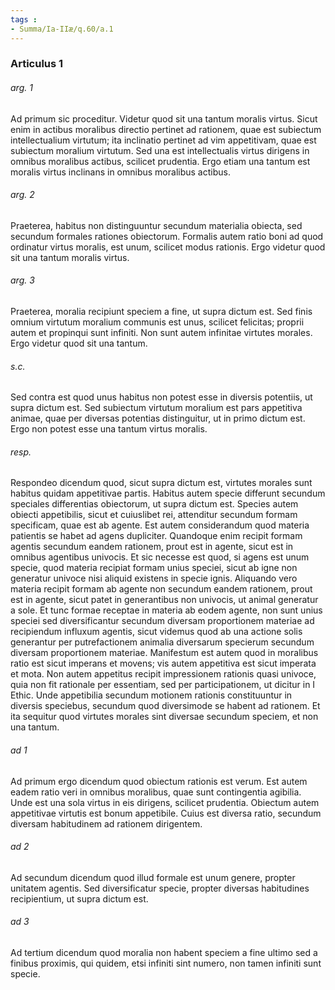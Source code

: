 ```yaml
---
tags : 
- Summa/Ia-IIæ/q.60/a.1
---
```


### Articulus 1

###### arg. 1
Ad primum sic proceditur. Videtur quod sit una tantum moralis virtus. Sicut enim in actibus moralibus directio pertinet ad rationem, quae est subiectum intellectualium virtutum; ita inclinatio pertinet ad vim appetitivam, quae est subiectum moralium virtutum. Sed una est intellectualis virtus dirigens in omnibus moralibus actibus, scilicet prudentia. Ergo etiam una tantum est moralis virtus inclinans in omnibus moralibus actibus.

###### arg. 2
Praeterea, habitus non distinguuntur secundum materialia obiecta, sed secundum formales rationes obiectorum. Formalis autem ratio boni ad quod ordinatur virtus moralis, est unum, scilicet modus rationis. Ergo videtur quod sit una tantum moralis virtus.

###### arg. 3
Praeterea, moralia recipiunt speciem a fine, ut supra dictum est. Sed finis omnium virtutum moralium communis est unus, scilicet felicitas; proprii autem et propinqui sunt infiniti. Non sunt autem infinitae virtutes morales. Ergo videtur quod sit una tantum.

###### s.c.
Sed contra est quod unus habitus non potest esse in diversis potentiis, ut supra dictum est. Sed subiectum virtutum moralium est pars appetitiva animae, quae per diversas potentias distinguitur, ut in primo dictum est. Ergo non potest esse una tantum virtus moralis.

###### resp.
Respondeo dicendum quod, sicut supra dictum est, virtutes morales sunt habitus quidam appetitivae partis. Habitus autem specie differunt secundum speciales differentias obiectorum, ut supra dictum est. Species autem obiecti appetibilis, sicut et cuiuslibet rei, attenditur secundum formam specificam, quae est ab agente. Est autem considerandum quod materia patientis se habet ad agens dupliciter. Quandoque enim recipit formam agentis secundum eandem rationem, prout est in agente, sicut est in omnibus agentibus univocis. Et sic necesse est quod, si agens est unum specie, quod materia recipiat formam unius speciei, sicut ab igne non generatur univoce nisi aliquid existens in specie ignis. Aliquando vero materia recipit formam ab agente non secundum eandem rationem, prout est in agente, sicut patet in generantibus non univocis, ut animal generatur a sole. Et tunc formae receptae in materia ab eodem agente, non sunt unius speciei sed diversificantur secundum diversam proportionem materiae ad recipiendum influxum agentis, sicut videmus quod ab una actione solis generantur per putrefactionem animalia diversarum specierum secundum diversam proportionem materiae. Manifestum est autem quod in moralibus ratio est sicut imperans et movens; vis autem appetitiva est sicut imperata et mota. Non autem appetitus recipit impressionem rationis quasi univoce, quia non fit rationale per essentiam, sed per participationem, ut dicitur in I Ethic. Unde appetibilia secundum motionem rationis constituuntur in diversis speciebus, secundum quod diversimode se habent ad rationem. Et ita sequitur quod virtutes morales sint diversae secundum speciem, et non una tantum.

###### ad 1
Ad primum ergo dicendum quod obiectum rationis est verum. Est autem eadem ratio veri in omnibus moralibus, quae sunt contingentia agibilia. Unde est una sola virtus in eis dirigens, scilicet prudentia. Obiectum autem appetitivae virtutis est bonum appetibile. Cuius est diversa ratio, secundum diversam habitudinem ad rationem dirigentem.

###### ad 2
Ad secundum dicendum quod illud formale est unum genere, propter unitatem agentis. Sed diversificatur specie, propter diversas habitudines recipientium, ut supra dictum est.

###### ad 3
Ad tertium dicendum quod moralia non habent speciem a fine ultimo sed a finibus proximis, qui quidem, etsi infiniti sint numero, non tamen infiniti sunt specie.

